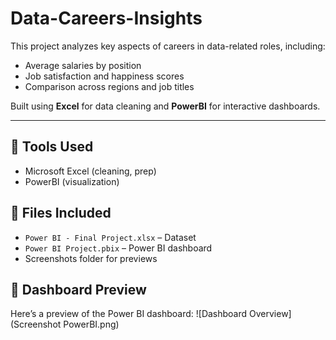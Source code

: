 # Data-Careers-Insights

This project analyzes key aspects of careers in data-related roles, including:

- Average salaries by position
- Job satisfaction and happiness scores
- Comparison across regions and job titles

Built using **Excel** for data cleaning and **PowerBI** for interactive dashboards.

---

## 🚀 Tools Used
- Microsoft Excel (cleaning, prep)
- PowerBI (visualization)

## 📂 Files Included
- `Power BI - Final Project.xlsx` – Dataset
- `Power BI Project.pbix` – Power BI dashboard
- Screenshots folder for previews

## 📸 Dashboard Preview
Here’s a preview of the Power BI dashboard:
![Dashboard Overview](Screenshot PowerBI.png)
